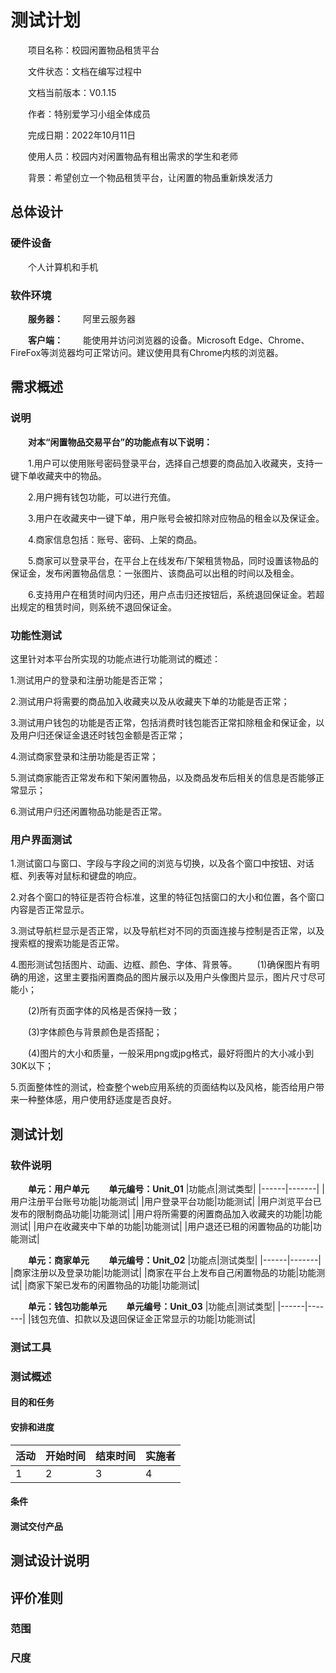 # 测试计划

&emsp;&emsp;项目名称：校园闲置物品租赁平台

&emsp;&emsp;文件状态：文档在编写过程中

&emsp;&emsp;文档当前版本：V0.1.15

&emsp;&emsp;作者：特别爱学习小组全体成员

&emsp;&emsp;完成日期：2022年10月11日

&emsp;&emsp;使用人员：校园内对闲置物品有租出需求的学生和老师

&emsp;&emsp;背景：希望创立一个物品租赁平台，让闲置的物品重新焕发活力

## 总体设计
### 硬件设备

&emsp;&emsp;个人计算机和手机

### 软件环境

&emsp;&emsp;**服务器：**
&emsp;&emsp;阿里云服务器

&emsp;&emsp;**客户端：**
&emsp;&emsp;能使用并访问浏览器的设备。Microsoft Edge、Chrome、FireFox等浏览器均可正常访问。建议使用具有Chrome内核的浏览器。


## 需求概述
### 说明
&emsp;&emsp;**对本“闲置物品交易平台”的功能点有以下说明：**

&emsp;&emsp;1.用户可以使用账号密码登录平台，选择自己想要的商品加入收藏夹，支持一键下单收藏夹中的物品。

&emsp;&emsp;2.用户拥有钱包功能，可以进行充值。

&emsp;&emsp;3.用户在收藏夹中一键下单，用户账号会被扣除对应物品的租金以及保证金。

&emsp;&emsp;4.商家信息包括：账号、密码、上架的商品。

&emsp;&emsp;5.商家可以登录平台，在平台上在线发布/下架租赁物品，同时设置该物品的保证金，发布闲置物品信息：一张图片、该商品可以出租的时间以及租金。

&emsp;&emsp;6.支持用户在租赁时间内归还，用户点击归还按钮后，系统退回保证金。若超出规定的租赁时间，则系统不退回保证金。


### 功能性测试

这里针对本平台所实现的功能点进行功能测试的概述：

1.测试用户的登录和注册功能是否正常；

2.测试用户将需要的商品加入收藏夹以及从收藏夹下单的功能是否正常；

3.测试用户钱包的功能是否正常，包括消费时钱包能否正常扣除租金和保证金，以及用户归还保证金退还时钱包金额是否正常；

4.测试商家登录和注册功能是否正常；

5.测试商家能否正常发布和下架闲置物品，以及商品发布后相关的信息是否能够正常显示；

6.测试用户归还闲置物品功能是否正常。


### 用户界面测试

1.测试窗口与窗口、字段与字段之间的浏览与切换，以及各个窗口中按钮、对话框、列表等对鼠标和键盘的响应。

2.对各个窗口的特征是否符合标准，这里的特征包括窗口的大小和位置，各个窗口内容是否正常显示。

3.测试导航栏显示是否正常，以及导航栏对不同的页面连接与控制是否正常，以及搜索框的搜索功能是否正常。

4.图形测试包括图片、动画、边框、颜色、字体、背景等。
&emsp;&emsp;(1)确保图片有明确的用途，这里主要指闲置商品的图片展示以及用户头像图片显示，图片尺寸尽可能小；

&emsp;&emsp;(2)所有页面字体的风格是否保持一致；

&emsp;&emsp;(3)字体颜色与背景颜色是否搭配；

&emsp;&emsp;(4)图片的大小和质量，一般采用png或jpg格式，最好将图片的大小减小到30K以下；

5.页面整体性的测试，检查整个web应用系统的页面结构以及风格，能否给用户带来一种整体感，用户使用舒适度是否良好。


## 测试计划
### 软件说明
**&emsp;&emsp;单元：用户单元
&emsp;&emsp;单元编号：Unit_01**
|功能点|测试类型|
|------|-------|
|用户注册平台账号功能|功能测试|
|用户登录平台功能|功能测试|
|用户浏览平台已发布的限制商品功能|功能测试|
|用户将所需要的闲置商品加入收藏夹的功能|功能测试|
|用户在收藏夹中下单的功能|功能测试|
|用户退还已租的闲置物品的功能|功能测试|

**&emsp;&emsp;单元：商家单元
&emsp;&emsp;单元编号：Unit_02**
|功能点|测试类型|
|------|-------|
|商家注册以及登录功能|功能测试|
|商家在平台上发布自己闲置物品的功能|功能测试|
|商家下架已发布的闲置物品的功能|功能测试|

**&emsp;&emsp;单元：钱包功能单元
&emsp;&emsp;单元编号：Unit_03**
|功能点|测试类型|
|------|-------|
|钱包充值、扣款以及退回保证金正常显示的功能|功能测试|


### 测试工具
### 测试概述
#### 目的和任务
#### 安排和进度
|活动|开始时间|结束时间|实施者|
|----|-------|--------|-----|
|1|2|3|4|

#### 条件
#### 测试交付产品

## 测试设计说明

## 评价准则
### 范围
### 尺度

